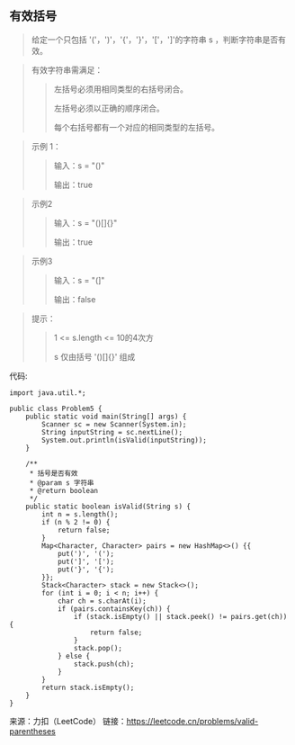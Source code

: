 ## 有效括号 

> 给定一个只包括 '('，')'，'{'，'}'，'['，']'的字符串 s ，判断字符串是否有效。

> 有效字符串需满足：
>
>> 左括号必须用相同类型的右括号闭合。
>> 
>> 左括号必须以正确的顺序闭合。
>> 
>> 每个右括号都有一个对应的相同类型的左括号。

> 示例 1：
>> 输入：s = "()"
>> 
>> 输出：true

> 示例2
>> 输入：s = "()[]{}"
>> 
>>输出：true

> 示例3
>> 输入：s = "(]"
>> 
>> 输出：false

> 提示：
>> 1 <= s.length <= 10的4次方
>> 
>> s 仅由括号 '()[]{}' 组成

代码:
```
import java.util.*;

public class Problem5 {
    public static void main(String[] args) {
        Scanner sc = new Scanner(System.in);
        String inputString = sc.nextLine();
        System.out.println(isValid(inputString));
    }

    /**
     * 括号是否有效
     * @param s 字符串
     * @return boolean
     */
    public static boolean isValid(String s) {
        int n = s.length();
        if (n % 2 != 0) {
            return false;
        }
        Map<Character, Character> pairs = new HashMap<>() {{
            put(')', '(');
            put(']', '[');
            put('}', '{');
        }};
        Stack<Character> stack = new Stack<>();
        for (int i = 0; i < n; i++) {
            char ch = s.charAt(i);
            if (pairs.containsKey(ch)) {
                if (stack.isEmpty() || stack.peek() != pairs.get(ch)) {
                    return false;
                }
                stack.pop();
            } else {
                stack.push(ch);
            }
        }
        return stack.isEmpty();
    }
}
```
来源：力扣（LeetCode）
链接：https://leetcode.cn/problems/valid-parentheses

